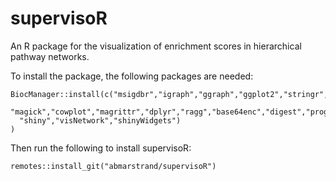 # supervisoR
An R package for the visualization of enrichment scores in hierarchical pathway networks.

To install the package, the following packages are needed:
```
BiocManager::install(c("msigdbr","igraph","ggraph","ggplot2","stringr","colorspace","ggimage",
  "magick","cowplot","magrittr","dplyr","ragg","base64enc","digest","progressr","readr","rlang",
  "shiny","visNetwork","shinyWidgets")
)
```
Then run the following to install supervisoR:
```
remotes::install_git("abmarstrand/supervisoR")
```
